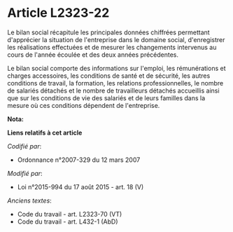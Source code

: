 # Article L2323-22

Le bilan social récapitule les principales données chiffrées permettant d'apprécier la situation de l'entreprise dans le
domaine social, d'enregistrer les réalisations effectuées et de mesurer les changements intervenus au cours de l'année
écoulée et des deux années précédentes. 

Le bilan social comporte des informations sur l'emploi, les rémunérations et charges accessoires, les conditions de santé et
de sécurité, les autres conditions de travail, la formation, les relations professionnelles, le nombre de salariés détachés
et le nombre de travailleurs détachés accueillis ainsi que sur les conditions de vie des salariés et de leurs familles dans
la mesure où ces conditions dépendent de l'entreprise.

**Nota:**



**Liens relatifs à cet article**

_Codifié par_:

  - Ordonnance n°2007-329 du 12 mars 2007

_Modifié par_:

  - Loi n°2015-994 du 17 août 2015 - art. 18 (V)

_Anciens textes_:

  - Code du travail - art. L2323-70 (VT)
  - Code du travail - art. L432-1 (AbD)
